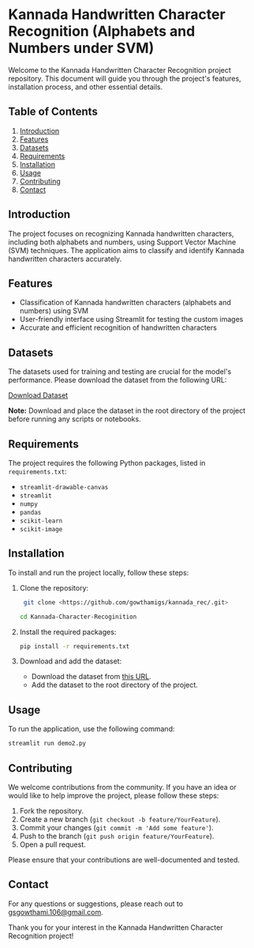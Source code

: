 # Kannada Handwritten Character Recognition (Alphabets and Numbers under SVM)

Welcome to the Kannada Handwritten Character Recognition project repository. This document will guide you through the project's features, installation process, and other essential details.

## Table of Contents

1. [Introduction](#introduction)
2. [Features](#features)
3. [Datasets](#datasets)
4. [Requirements](#requirements)
5. [Installation](#installation)
6. [Usage](#usage)
7. [Contributing](#contributing)
8. [Contact](#contact)

## Introduction

The project focuses on recognizing Kannada handwritten characters, including both alphabets and numbers, using Support Vector Machine (SVM) techniques. The application aims to classify and identify Kannada handwritten characters accurately.

## Features

- Classification of Kannada handwritten characters (alphabets and numbers) using SVM
- User-friendly interface using Streamlit for testing the custom images
- Accurate and efficient recognition of handwritten characters

## Datasets

The datasets used for training and testing are crucial for the model's performance. Please download the dataset from the following URL:

[Download Dataset](https://shorturl.at/XbIvl)

**Note:** Download and place the dataset in the root directory of the project before running any scripts or notebooks.

## Requirements

The project requires the following Python packages, listed in `requirements.txt`:

- `streamlit-drawable-canvas`
- `streamlit`
- `numpy`
- `pandas`
- `scikit-learn`
- `scikit-image`

## Installation

To install and run the project locally, follow these steps:

1. Clone the repository:
    ```bash
     git clone <https://github.com/gowthamigs/kannada_rec/.git>
    ```
    ```bash
    cd Kannada-Character-Recoginition
    ```
  
2. Install the required packages:
     ```bash
   pip install -r requirements.txt
     ```

3. Download and add the dataset:
   - Download the dataset from [this URL](https://shorturl.at/XbIvl).
   - Add the dataset to the root directory of the project.

## Usage

To run the application, use the following command:
```bash
streamlit run demo2.py
```

## Contributing

We welcome contributions from the community. If you have an idea or would like to help improve the project, please follow these steps:

1. Fork the repository.
2. Create a new branch (`git checkout -b feature/YourFeature`).
3. Commit your changes (`git commit -m 'Add some feature'`).
4. Push to the branch (`git push origin feature/YourFeature`).
5. Open a pull request.

Please ensure that your contributions are well-documented and tested.

## Contact

For any questions or suggestions, please reach out to [gsgowthami.106@gmail.com](mailto:gsgowthami.106@gmail.com).

Thank you for your interest in the Kannada Handwritten Character Recognition project!




